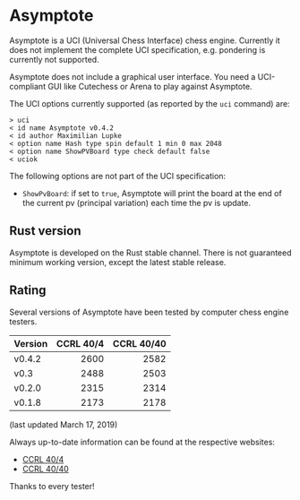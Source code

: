 # Asymptote
Asymptote is a UCI (Universal Chess Interface) chess engine. Currently it does not implement the complete UCI specification, e.g. pondering is currently not supported.

Asymptote does not include a graphical user interface. You need a UCI-compliant GUI like Cutechess or Arena to play against Asymptote.

The UCI options currently supported (as reported by the `uci` command) are:
```
> uci
< id name Asymptote v0.4.2
< id author Maximilian Lupke
< option name Hash type spin default 1 min 0 max 2048
< option name ShowPVBoard type check default false
< uciok
```

The following options are not part of the UCI specification:
* `ShowPvBoard`: if set to `true`, Asymptote will print the board at the end of the current pv (principal variation) each time the pv is update.

## Rust version
Asymptote is developed on the Rust stable channel. There is not guaranteed minimum working version, except the latest stable release.

## Rating
Several versions of Asymptote have been tested by computer chess engine testers.

| Version | CCRL 40/4 | CCRL 40/40 |
| :------ | --------: | ---------: |
| v0.4.2  |      2600 |       2582 |
| v0.3    |      2488 |       2503 |
| v0.2.0  |      2315 |       2314 |
| v0.1.8  |      2173 |       2178 |

(last updated March 17, 2019)

Always up-to-date information can be found at the respective websites:
* [CCRL 40/4](http://ccrl.chessdom.com/ccrl/404/)
* [CCRL 40/40](http://ccrl.chessdom.com/ccrl/4040/)

Thanks to every tester!
